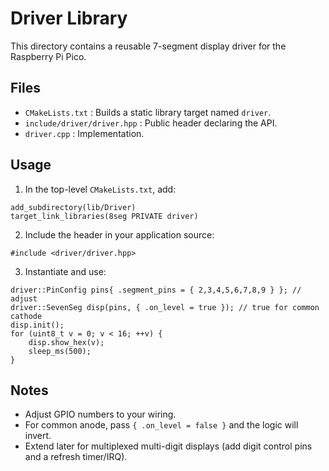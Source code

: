 # Driver Library

This directory contains a reusable 7-segment display driver for the Raspberry Pi Pico.

## Files
- `CMakeLists.txt` : Builds a static library target named `driver`.
- `include/driver/driver.hpp` : Public header declaring the API.
- `driver.cpp` : Implementation.

## Usage
1. In the top-level `CMakeLists.txt`, add:
```
add_subdirectory(lib/Driver)
target_link_libraries(8seg PRIVATE driver)
```
2. Include the header in your application source:
```
#include <driver/driver.hpp>
```
3. Instantiate and use:
```
driver::PinConfig pins{ .segment_pins = { 2,3,4,5,6,7,8,9 } }; // adjust
driver::SevenSeg disp(pins, { .on_level = true }); // true for common cathode
disp.init();
for (uint8_t v = 0; v < 16; ++v) {
    disp.show_hex(v);
    sleep_ms(500);
}
```

## Notes
- Adjust GPIO numbers to your wiring.
- For common anode, pass `{ .on_level = false }` and the logic will invert.
- Extend later for multiplexed multi-digit displays (add digit control pins and a refresh timer/IRQ).
